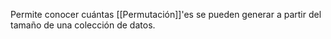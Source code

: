 Permite conocer cuántas [[Permutación]]'es se pueden generar a partir del tamaño de una colección de datos.